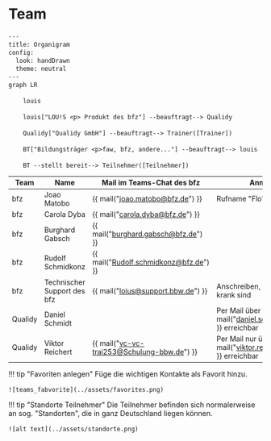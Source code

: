 # Team

``` mermaid
---
title: Organigram
config:
  look: handDrawn
  theme: neutral
---
graph LR

    louis

    louis["LOU!S <p> Produkt des bfz"] --beauftragt--> Qualidy

    Qualidy["Qualidy GmbH"] --beauftragt--> Trainer([Trainer])

    BT["Bildungsträger <p>faw, bfz, andere..."] --beauftragt--> louis
    
    BT --stellt bereit--> Teilnehmer([Teilnehmer])

```

| Team | Name | Mail im Teams-Chat des bfz | Anmerkungen |
|-|-|-|-|
| bfz | Joao Matobo | {{ mail("joao.matobo@bfz.de") }} | Rufname "Flo" |
| bfz | Carola Dyba | {{ mail("carola.dyba@bfz.de") }} | |
| bfz | Burghard Gabsch | {{ mail("burghard.gabsch@bfz.de") }} | |
| bfz | Rudolf Schmidkonz | {{ mail("Rudolf.schmidkonz@bfz.de") }} | |
| bfz | Technischer Support des bfz | {{ mail("loius@support.bbw.de") }} | Anschreiben, wenn Teilnehmer krank sind |
| Qualidy | Daniel Schmidt | | Per Mail über {{ mail("daniel.schmidt@qualidy.de") }} erreichbar |
| Qualidy | Viktor Reichert | {{ mail("vc-vc-trai253@Schulung-bbw.de") }} | Per Mail nur über {{ mail("viktor.reichert@qualidy.de") }} erreichbar |

<div class="grid cards" markdown>

!!! tip "Favoriten anlegen"
    Füge die wichtigen Kontakte als Favorit hinzu.

    ![teams_fabvorite](../assets/favorites.png)

!!! tip "Standorte Teilnehmer"
    Die Teilnehmer befinden sich normalerweise an sog. "Standorten", die in ganz Deutschland liegen können.

    ![alt text](../assets/standorte.png)

</div>